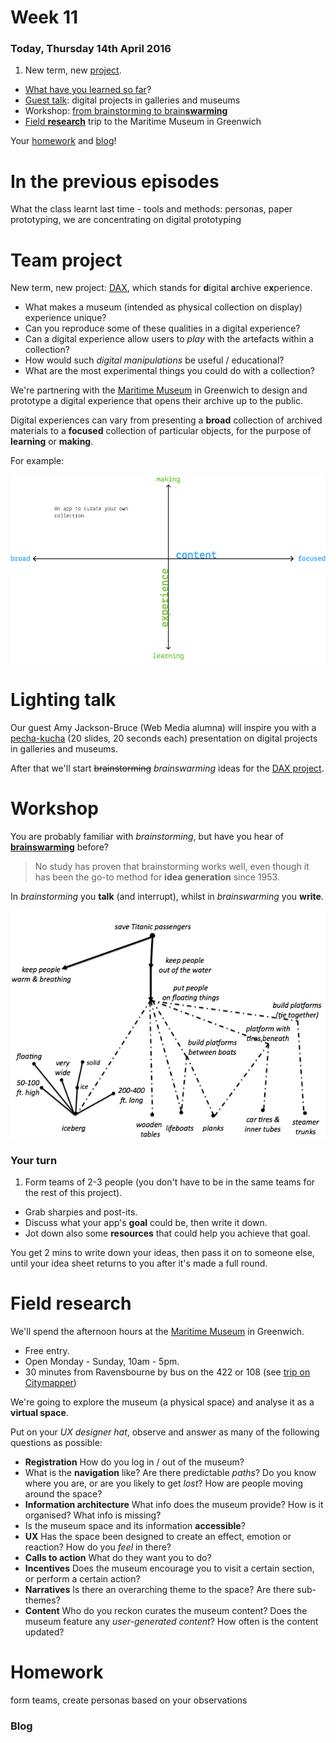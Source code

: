 # Week 11

### Today, Thursday 14th April 2016

1. New term, new [project](#team-project).
* [What have you learned so far](#in-the-previous-episodes)?
* [Guest talk](#lighting-talk): digital projects in galleries and museums
* Workshop: [from brainstorming to brain**swarming**](#workshop)
* [Field **research**](#field-research) trip to the Maritime Museum in Greenwich

Your [homework](#homework) and [blog](#blog)!


# In the previous episodes

What the class learnt last time - tools and methods: personas, paper prototyping, we are concentrating on digital prototyping

<!-- 
- [ ] **Being professional**: if you say YES and then can't make it, you need to update me. Best if you do it in writing (by email), so that we don't forget. 

	When it's in your **calendar**, it means that you have a **commitment** to other people. The point is not whether we use this or that tool, the point is that you need to take **responsibility** for your commitments. 

	This stuff can make or break your **reputation**. It boils down to the question: *Can I trust him/her*? If I can't be sure that you will turn up, then the answer is no. 
	
	See Ramit's video about the invisible consequences of a bad reputation. 

-->

# Team project

New term, new project: [DAX](projects/dax), which stands for **d**igital **a**rchive e**x**perience.

* What makes a museum (intended as physical collection on display) experience unique? 
* Can you reproduce some of these qualities in a digital experience?
* Can a digital experience allow users to *play* with the artefacts within a collection? 
* How would such *digital manipulations* be useful / educational? 
* What are the most experimental things you could do with a collection? 

We're partnering with the [Maritime Museum](http://www.rmg.co.uk/national-maritime-museum) in Greenwich to design and prototype a digital experience that opens their archive up to the public.

Digital experiences can vary from presenting a **broad** collection of archived materials to a **focused** collection of particular objects, for the purpose of **learning** or **making**.

For example:

![](../../projects/dax/assets/experience-content-graph.png)


# Lighting talk

Our guest Amy Jackson-Bruce (Web Media alumna) will inspire you with a [pecha-kucha](http://www.pechakucha.org/) (20 slides, 20 seconds each) presentation on digital projects in galleries and museums.

After that we'll start <del>brainstorming</del> *brainswarming* ideas for the [DAX project](#team-project). 


# Workshop

You are probably familiar with *brainstorming*, but have you hear of [**brainswarming**](http://blogs.hbr.org/2014/03/why-you-should-stop-brainstorming/) before?

<!-- BSt: coming up with lots of ideas whilst withholding judgement, typically in a group session -->

> No study has proven that brainstorming works well, even though it has been the go-to method for **idea generation** since 1953.

In *brainstorming* you **talk** (and interrupt), whilst in *brainswarming* you **write**.

[![](assets/brainswarming.png)](http://blogs.hbr.org/2014/03/why-you-should-stop-brainstorming)

### Your turn

1. Form teams of 2-3 people (you don't have to be in the same teams for the rest of this project).
* Grab sharpies and post-its.
* Discuss what your app's **goal** could be, then write it down.
* Jot down also some **resources** that could help you achieve that goal.

You get 2 mins to write down your ideas, then pass it on to someone else, until your idea sheet returns to you after it's made a full round.


# Field research

We'll spend the afternoon hours at the [Maritime Museum](http://www.rmg.co.uk/national-maritime-museum) in Greenwich.

* Free entry.
* Open Monday - Sunday, 10am - 5pm.
* 30 minutes from Ravensbourne by bus on the 422 or 108 (see [trip on Citymapper](https://citymapper.com/trip/Tpdr49a))

We're going to explore the museum (a physical space) and analyse it as a **virtual space**. 

Put on your *UX designer hat*, observe and answer as many of the following questions as possible: 

* **Registration** How do you log in / out of the museum?
* What is the **navigation** like? Are there predictable *paths*? Do you know where you are, or are you likely to get *lost*? How are people moving around the space? 
* **Information architecture** What info does the museum provide? How is it organised? What info is missing? 
* Is the museum space and its information **accessible**?
* **UX** Has the space been designed to create an effect,
emotion or reaction? How do you *feel* in there?
* **Calls to action** What do they want you to do?
* **Incentives** Does the museum encourage you to visit a certain section, or perform a certain action?
* **Narratives** Is there an overarching theme to the space? Are there sub-themes?
* **Content** Who do you reckon curates the museum content? Does the museum feature any *user-generated content*? How often is the content updated?
 	
	
# Homework

form teams, create personas based on your observations

### Blog	